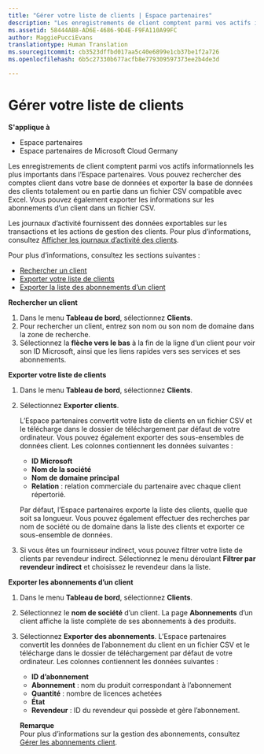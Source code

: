```yaml
---
title: "Gérer votre liste de clients | Espace partenaires"
description: "Les enregistrements de client comptent parmi vos actifs informationnels les plus importants dans l’Espace partenaires."
ms.assetid: 58444AB8-AD6E-4686-9D4E-F9FA110A99FC
author: MaggiePucciEvans
translationtype: Human Translation
ms.sourcegitcommit: cb3523dffbd017aa5c40e6899e1cb37be1f2a726
ms.openlocfilehash: 6b5c27330b677acfb8e779309597373ee2b4de3d

---
```


# Gérer votre liste de clients

**S'applique à**

-  Espace partenaires
-  Espace partenaires de Microsoft Cloud Germany

Les enregistrements de client comptent parmi vos actifs informationnels les plus importants dans l’Espace partenaires. Vous pouvez rechercher des comptes client dans votre base de données et exporter la base de données des clients totalement ou en partie dans un fichier&nbsp;CSV compatible avec Excel. Vous pouvez également exporter les informations sur les abonnements d’un client dans un fichier&nbsp;CSV.

Les journaux d’activité fournissent des données exportables sur les transactions et les actions de gestion des clients. Pour plus d’informations, consultez [Afficher les journaux d’activité des clients](#pc-cloud-sltn-provider-activity-logs).

Pour plus d’informations, consultez les sections suivantes&nbsp;:

-   [Rechercher un client](#see-your-customer-list-viewcustomerlist)
-   [Exporter votre liste de clients](#see-your-customer-list-exportcustomerlist)
-   [Exporter la liste des abonnements d’un client](#see-your-customer-list-exportsubscriptions)

<a href="" id="viewcustomerlist"></a>
**Rechercher un client**

1.  Dans le menu **Tableau de bord**, sélectionnez **Clients**.
2.  Pour rechercher un client, entrez son nom ou son nom de domaine dans la zone de recherche.
3.  Sélectionnez la **flèche vers le bas** à la fin de la ligne d’un client pour voir son ID&nbsp;Microsoft, ainsi que les liens rapides vers ses services et ses abonnements.

<a href="" id="exportcustomerlist"></a>
**Exporter votre liste de clients**

1.  Dans le menu **Tableau de bord**, sélectionnez **Clients**.
2.  Sélectionnez **Exporter clients**.

    L’Espace partenaires convertit votre liste de clients en un fichier&nbsp;CSV et le télécharge dans le dossier de téléchargement par défaut de votre ordinateur. Vous pouvez également exporter des sous-ensembles de données client. Les colonnes contiennent les données suivantes&nbsp;:

    -   **ID Microsoft**
    -   **Nom de la société**
    -   **Nom de domaine principal**
    -   **Relation**&nbsp;: relation commerciale du partenaire avec chaque client répertorié.

    Par défaut, l’Espace partenaires exporte la liste des clients, quelle que soit sa longueur. Vous pouvez également effectuer des recherches par nom de société ou de domaine dans la liste des clients et exporter ce sous-ensemble de données.

3.  Si vous êtes un fournisseur indirect, vous pouvez filtrer votre liste de clients par revendeur indirect. Sélectionnez le menu déroulant **Filtrer par revendeur indirect** et choisissez le revendeur dans la liste.

<a href="" id="exportsubscriptions"></a>
**Exporter les abonnements d’un client**

1.  Dans le menu **Tableau de bord**, sélectionnez **Clients**.
2.  Sélectionnez le **nom de société** d’un client. La page **Abonnements** d’un client affiche la liste complète de ses abonnements à des produits.
3.  Sélectionnez **Exporter des abonnements**. L’Espace partenaires convertit les données de l’abonnement du client en un fichier&nbsp;CSV et le télécharge dans le dossier de téléchargement par défaut de votre ordinateur. Les colonnes contiennent les données suivantes&nbsp;:
    -   **ID d’abonnement**
    -   **Abonnement**&nbsp;: nom du produit correspondant à l’abonnement
    -   **Quantité**&nbsp;: nombre de licences achetées
    -   **État**
    -   **Revendeur**&nbsp;: ID du revendeur qui possède et gère l’abonnement.

    **Remarque**  
    Pour plus d’informations sur la gestion des abonnements, consultez [Gérer les abonnements client](#pc-cloud-sltn-provider-adding-and-managing-customers--subscriptions).

     

 

 






<!--HONumber=Jan17_HO2-->



